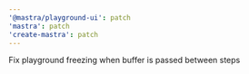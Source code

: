 ```yaml
---
'@mastra/playground-ui': patch
'mastra': patch
'create-mastra': patch
---
```


Fix playground freezing when buffer is passed between steps
